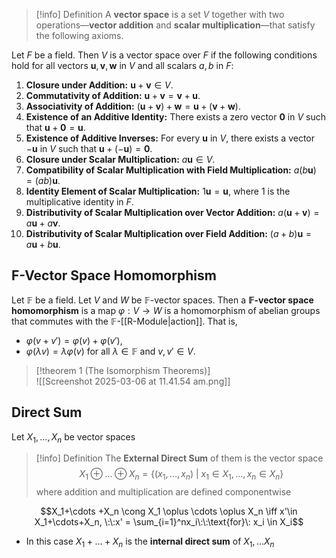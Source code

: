 
>[!info] Definition
>A **vector space** is a set $V$ together with two operations—**vector addition** and **scalar multiplication**—that satisfy the following axioms. 

Let $F$ be a field. Then $V$ is a vector space over $F$ if the following conditions hold for all vectors $\mathbf{u}, \mathbf{v}, \mathbf{w}$ in $V$ and all scalars $a, b$ in $F$:

1. **Closure under Addition:**  $\mathbf{u} + \mathbf{v} \in V.$
2. **Commutativity of Addition:**  $\mathbf{u} + \mathbf{v} = \mathbf{v} + \mathbf{u}.$
3. **Associativity of Addition:**  $(\mathbf{u} + \mathbf{v}) + \mathbf{w} = \mathbf{u} + (\mathbf{v} + \mathbf{w}).$
4. **Existence of an Additive Identity:**  There exists a zero vector $\mathbf{0}$ in $V$ such that  $\mathbf{u} + \mathbf{0} = \mathbf{u}.$
5. **Existence of Additive Inverses:**  For every $\mathbf{u}$ in $V$, there exists a vector $-\mathbf{u}$ in $V$ such that  $\mathbf{u} + (-\mathbf{u}) = \mathbf{0}.$
6. **Closure under Scalar Multiplication:**  $a\mathbf{u} \in V.$
7. **Compatibility of Scalar Multiplication with Field Multiplication:** $a(b\mathbf{u}) = (ab)\mathbf{u}.$ 
8. **Identity Element of Scalar Multiplication:**  $1\mathbf{u} = \mathbf{u},$  where $1$ is the multiplicative identity in $F$.
9. **Distributivity of Scalar Multiplication over Vector Addition:**  $a(\mathbf{u} + \mathbf{v}) = a\mathbf{u} + a\mathbf{v}.$
10. **Distributivity of Scalar Multiplication over Field Addition:** $(a + b)\mathbf{u} = a\mathbf{u} + b\mathbf{u}.$ 


## F-Vector Space Homomorphism

Let $\mathbb{F}$ be a field. Let $V$ and $W$ be  $\mathbb{F}$-vector spaces. Then a **$\mathbb{F}$-vector space homomorphism** is a map $\varphi: V \to W$  is a homomorphism of abelian groups that commutes with the $\mathbb{F}$-[[R-Module|action]]. That is,
- $\varphi(v + v') = \varphi(v) + \varphi(v')$, 
- $\varphi(\lambda v) = \lambda \varphi(v)$        for all $\lambda \in \mathbb{F}$ and $v,v'\in V$.


>[!theorem 1 (The Isomorphism Theorems)]  
>![[Screenshot 2025-03-06 at 11.41.54 am.png]]


## Direct Sum

Let $X_1,...,X_n$ be vector spaces

>[!info] Definition 
>The **External Direct Sum** of them is the vector space
>$$X_1\oplus...\oplus X_n = \{(x_1,...,x_n)\:|\: x_1\in X_1,...,x_n\in X_n\}$$
>where addition and multiplication are defined componentwise

$$X_1+\cdots +X_n \cong X_1 \oplus \cdots \oplus X_n \iff x'\in X_1+\cdots+X_n, \:\:x' = \sum_{i=1}^nx_i\:\:\text{for}\: x_i \in X_i$$
- In this case $X_1+\dots+X_n$ is the **internal direct sum** of $X_1,\dots X_n$


